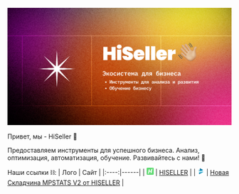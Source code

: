 ![Приветственная фотография](/assets/images/hiseller-welcome.jpg)

Привет, мы - HiSeller 👋

Предоставляем инструменты для успешного бизнеса. Анализ, оптимизация, автоматизация, обучение. Развивайтесь с нами! 🚀 

Наши ссылки ⛓️:
| Лого | Сайт |
|:----:|------|
| [![Лого HiSeller](assets/images/hiseller-favicon-16x16.png)](https://hiseller.ru/) | [HISELLER](https://hiseller.ru/) |
| [![Лого Новой Складчины МПСТАТ от HiSeller](/assets/images/mpstats-favicon-16x16.png)](https://mpstats.hiseller.ru/?source=github) | [Новая Складчина MPSTATS V2 от HISELLER](https://mpstats.hiseller.ru/?source=github) |
